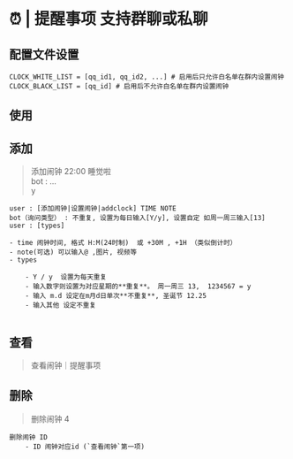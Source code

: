 # ⏰ | 提醒事项  支持群聊或私聊

## 配置文件设置
```
CLOCK_WHITE_LIST = [qq_id1, qq_id2, ...] # 启用后只允许白名单在群内设置闹钟
CLOCK_BLACK_LIST = [qq_id] # 启用后不允许白名单在群内设置闹钟
```

## __使用__

## 添加
> 添加闹钟 22:00 睡觉啦  
> bot : ...  
> y
```
user : [添加闹钟|设置闹钟|addclock] TIME NOTE
bot（询问类型） : 不重复, 设置为每日输入[Y/y], 设置自定 如周一周三输入[13]
user : [types]

- time 闹钟时间, 格式 H:M(24时制)  或 +30M , +1H （类似倒计时）
- note(可选) 可以输入@ ,图片, 视频等
- types

    - Y / y  设置为每天重复
    - 输入数字则设置为对应星期的**重复**。 周一周三 13,  1234567 = y
    - 输入 m.d 设定在m月d日单次**不重复**, 圣诞节 12.25
    - 输入其他 设定不重复
    
```


## 查看
> 查看闹钟｜提醒事项


## 删除
> 删除闹钟 4
```
删除闹钟 ID
    - ID 闹钟对应id (`查看闹钟`第一项)
```


